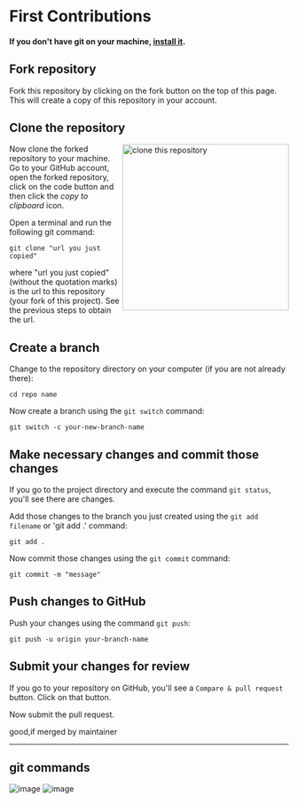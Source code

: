 # First Contributions
#### If you don't have git on your machine, [install it](https://docs.github.com/en/get-started/quickstart/set-up-git).

## Fork repository

Fork this repository by clicking on the fork button on the top of this page.
This will create a copy of this repository in your account.

## Clone the repository

<img align="right" width="300" src="https://firstcontributions.github.io/assets/Readme/clone.png" alt="clone this repository" />

Now clone the forked repository to your machine. Go to your GitHub account, open the forked repository, click on the code button and then click the _copy to clipboard_ icon.

Open a terminal and run the following git command:

```
git clone "url you just copied"
```

where "url you just copied" (without the quotation marks) is the url to this repository (your fork of this project). See the previous steps to obtain the url.

## Create a branch

Change to the repository directory on your computer (if you are not already there):

```
cd repo name
```

Now create a branch using the `git switch` command:

```
git switch -c your-new-branch-name
```
## Make necessary changes and commit those changes

If you go to the project directory and execute the command `git status`, you'll see there are changes.

Add those changes to the branch you just created using the `git add filename` or 'git add .' command:

```
git add .
```

Now commit those changes using the `git commit` command:

```
git commit -m "message"
```
## Push changes to GitHub

Push your changes using the command `git push`:

```
git push -u origin your-branch-name
```
## Submit your changes for review

If you go to your repository on GitHub, you'll see a `Compare & pull request` button. Click on that button.

Now submit the pull request.

good,if merged by maintainer 

------
## git commands 
![image](https://github.com/whoshyam/Open-Source/assets/106832180/aaf33a0e-4429-48a0-aa01-e9a11b4992d8)
![image](https://github.com/whoshyam/Open-Source/assets/106832180/916f41ec-a6d4-4528-ab41-c85b8154ad08)

